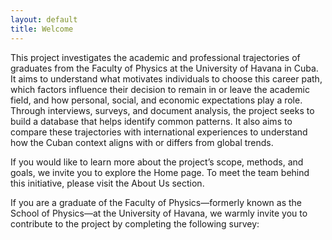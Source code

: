 ```yaml
---
layout: default
title: Welcome
---
```

This project investigates the academic and professional trajectories of graduates from the Faculty of Physics at the University of Havana in Cuba. It aims to understand what motivates individuals to choose this career path, which factors influence their decision to remain in or leave the academic field, and how personal, social, and economic expectations play a role. Through interviews, surveys, and document analysis, the project seeks to build a database that helps identify common patterns. It also aims to compare these trajectories with international experiences to understand how the Cuban context aligns with or differs from global trends. 

If you would like to learn more about the project’s scope, methods, and goals, we invite you to explore the Home page. To meet the team behind this initiative, please visit the About Us section.

If you are a graduate of the Faculty of Physics—formerly known as the School of Physics—at the University of Havana, we warmly invite you to contribute to the project by completing the following survey:
